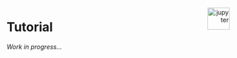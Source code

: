 # Tutorial

<div align="right">
    <a href="https://github.com/cephalon-intelligence/pyeio/blob/main/notebooks/tutorial.ipynb"  target="_blank"><img src="../assets/logo.jupyter.png" width="50" alt="jupyter" style="position: absolute; margin: -80px 0px 0px -50px"/></a>
</div>

*Work in progress...*
